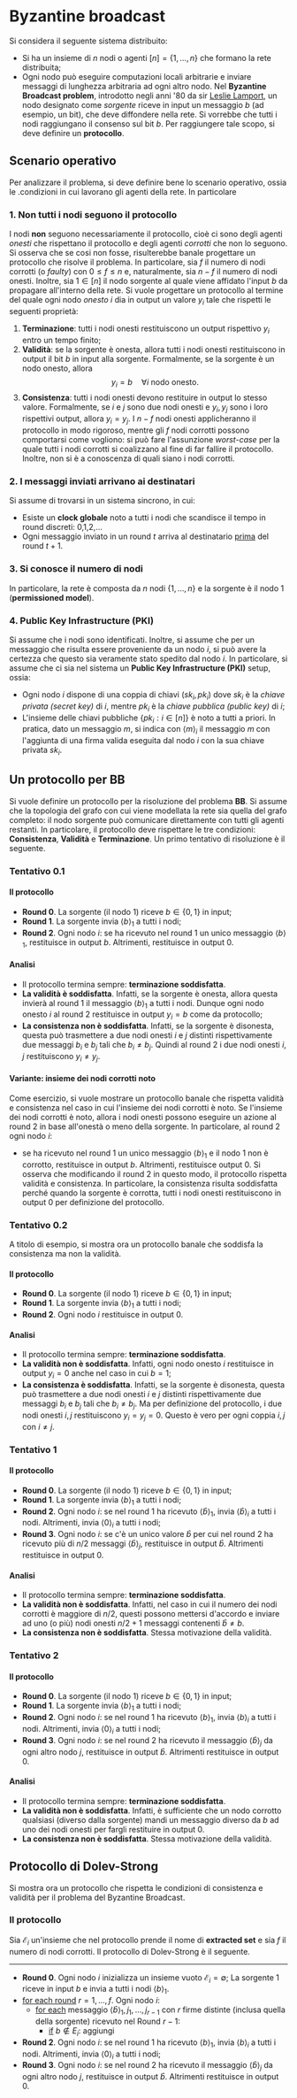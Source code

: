 # Byzantine broadcast
Si considera il seguente sistema distribuito:
- Si ha un insieme di $n$ nodi o agenti $[n] = \{ 1,\dots,n \}$ che formano la rete distribuita;
- Ogni nodo può eseguire computazioni locali arbitrarie e inviare messaggi di lunghezza arbitraria ad ogni altro nodo.
Nel **Byzantine Broadcast problem**, introdotto negli anni '80 da sir [Leslie Lamport](https://en.wikipedia.org/wiki/Leslie_Lamport), un nodo designato come *sorgente* riceve in input un messaggio $b$ (ad esempio, un bit), che deve diffondere nella rete. Si vorrebbe che tutti i nodi raggiungano il consenso sul bit $b$. Per raggiungere tale scopo, si deve definire un **protocollo**.
## Scenario operativo
Per analizzare il problema, si deve definire bene lo scenario operativo, ossia le .condizioni in cui lavorano gli agenti della rete. In particolare
### 1. Non tutti i nodi seguono il protocollo
I nodi **non** seguono necessariamente il protocollo, cioè ci sono degli agenti *onesti* che rispettano il protocollo e degli agenti *corrotti* che non lo seguono. Si osserva che se cosi non fosse, risulterebbe banale progettare un protocollo che risolve il problema.
In particolare, sia $f$ il numero di nodi corrotti (o *faulty*) con $0 \leq f \leq n$ e, naturalmente, sia $n-f$ il numero di nodi onesti. Inoltre, sia $1 \in [n]$ il nodo sorgente al quale viene affidato l'input $b$ da propagare all'interno della rete. Si vuole progettare un protocollo al termine del quale ogni nodo *onesto* $i$ dia in output un valore $y_i$ tale che rispetti le seguenti proprietà:
1. **Terminazione**: tutti i nodi onesti restituiscono un output rispettivo $y_i$ entro un tempo finito;
2. **Validità**:  se la sorgente è onesta, allora tutti i nodi onesti restituiscono in output il bit $b$ in input alla sorgente. Formalmente, se la sorgente è un nodo onesto, allora $$y_{i} = b \quad \forall i \text{ nodo onesto.}$$
3. **Consistenza**: tutti i nodi onesti devono restituire in output lo stesso valore. Formalmente, se $i$ e $j$ sono due nodi onesti e $y_i,y_j$ sono i loro rispettivi output, allora $y_i = y_j$.
I $n-f$ nodi onesti applicheranno il protocollo in modo rigoroso, mentre gli $f$ nodi corrotti possono comportarsi come vogliono: si può fare l'assunzione *worst-case* per la quale tutti i nodi corrotti si coalizzano al fine di far fallire il protocollo. Inoltre, non si è a conoscenza di quali siano i nodi corrotti.
### 2. I messaggi inviati arrivano ai destinatari
Si assume di trovarsi in un sistema sincrono, in cui:
- Esiste un **clock globale** noto a tutti i nodi che scandisce il tempo in round discreti: 0,1,2,...
- Ogni messaggio inviato in un round $t$ arriva al destinatario <u>prima</u> del round $t+1$.
### 3. Si conosce il numero di nodi
In particolare, la rete è composta da $n$ nodi $\{ 1,\dots,n \}$ e la sorgente è il nodo $1$ (**permissioned model**).
### 4. Public Key Infrastructure (PKI)
Si assume che i nodi sono identificati. Inoltre, si assume che per un messaggio che risulta essere proveniente da un nodo $i$, si può avere la certezza che questo sia veramente stato spedito dal nodo $i$.
In particolare, si assume che ci sia nel sistema un **Public Key Infrastructure (PKI)** setup, ossia:
- Ogni nodo $i$ dispone di una coppia di chiavi $(sk_{i},pk_{i})$ dove $sk_i$ è la *chiave privata (secret key)* di $i$, mentre $pk_i$ è la *chiave pubblica (public key)* di $i$;
- L'insieme delle chiavi pubbliche $\{ pk_{i}: i \in [n] \}$ è noto a tutti a priori.
In pratica, dato un messaggio $m$, si indica con $\langle m \rangle_i$ il messaggio $m$ con l'aggiunta di una firma valida eseguita dal nodo $i$ con la sua chiave privata $sk_i$.
## Un protocollo per BB
Si vuole definire un protocollo per la risoluzione del problema **BB**. Si assume che la topologia del grafo con cui viene modellata la rete sia quella del grafo completo: il nodo sorgente può comunicare direttamente con tutti gli agenti restanti.
In particolare, il protocollo deve rispettare le tre condizioni: **Consistenza**, **Validità** e **Terminazione**.
Un primo tentativo di risoluzione è il seguente.
### Tentativo 0.1
#### Il protocollo
- **Round 0**. La sorgente (il nodo $1$) riceve $b \in \{0,1\}$ in input;
- **Round 1**. La sorgente invia $\langle b \rangle_{1}$ a tutti i nodi;
- **Round 2**. Ogni nodo $i$: se ha ricevuto nel round 1 un unico messaggio $\langle b \rangle_1$, restituisce in output $b$. Altrimenti, restituisce in output $0$.
#### Analisi
- Il protocollo termina sempre: **terminazione soddisfatta**.
- **La validità è soddisfatta**. Infatti, se la sorgente è onesta, allora questa invierà al round 1 il messaggio $\langle b \rangle_1$ a tutti i nodi. Dunque ogni nodo onesto $i$ al round 2 restituisce in output $y_i = b$ come da protocollo;
- **La consistenza non è soddisfatta**. Infatti, se la sorgente è disonesta, questa può trasmettere a due nodi onesti $i$ e $j$ distinti rispettivamente due messaggi $b_i$ e $b_j$ tali che $b_i \neq b_j$. Quindi al round 2 i due nodi onesti $i,j$ restituiscono $y_i \neq y_j$.
#### Variante: insieme dei nodi corrotti noto
Come esercizio, si vuole mostrare un protocollo banale che rispetta validità e consistenza nel caso in cui l'insieme dei nodi corrotti è noto.
Se l'insieme dei nodi corrotti è noto, allora i nodi onesti possono eseguire un azione al round 2 in base all'onestà o meno della sorgente. In particolare, al round 2 ogni nodo $i$:
- se ha ricevuto nel round 1 un unico messaggio $\langle b \rangle_1$ e il nodo $1$ non è corrotto, restituisce in output $b$. Altrimenti, restituisce output $0$.
Si osserva che modificando il round 2 in questo modo, il protocollo rispetta validità e consistenza. In particolare, la consistenza risulta soddisfatta perché quando la sorgente è corrotta, tutti i nodi onesti restituiscono in output $0$ per definizione del protocollo.
### Tentativo 0.2
A titolo di esempio, si mostra ora un protocollo banale che soddisfa la consistenza ma non la validità.
#### Il protocollo
- **Round 0**. La sorgente (il nodo $1$) riceve $b \in \{0,1\}$ in input;
- **Round 1**. La sorgente invia $\langle b \rangle_{1}$ a tutti i nodi;
- **Round 2**. Ogni nodo $i$ restituisce in output $0$.
#### Analisi
- Il protocollo termina sempre: **terminazione soddisfatta**.
- **La validità non è soddisfatta**. Infatti, ogni nodo onesto $i$ restituisce in output $y_{i}=0$ anche nel caso in cui $b = 1$;
- **La consistenza è soddisfatta**. Infatti, se la sorgente è disonesta, questa può trasmettere a due nodi onesti $i$ e $j$ distinti rispettivamente due messaggi $b_i$ e $b_j$ tali che $b_i \neq b_j$. Ma per definizione del protocollo, i due nodi onesti $i,j$ restituiscono $y_i=y_j=0$. Questo è vero per ogni coppia $i,j$ con $i\neq j$.
### Tentativo 1
#### Il protocollo
- **Round 0**. La sorgente (il nodo $1$) riceve $b \in \{0,1\}$ in input;
- **Round 1**. La sorgente invia $\langle b \rangle_{1}$ a tutti i nodi;
- **Round 2**. Ogni nodo $i$: se nel round 1 ha ricevuto $\langle \hat{b} \rangle_1$, invia $\langle \hat{b} \rangle_i$ a tutti i nodi. Altrimenti, invia $\langle 0 \rangle_i$ a tutti i nodi;
- **Round 3**. Ogni nodo $i$: se c'è un unico valore $\hat{b}$ per cui nel round 2 ha ricevuto più di $n/2$ messaggi $\langle \hat{b} \rangle_{j}$, restituisce in output $\hat{b}$. Altrimenti restituisce in output $0$.
#### Analisi
- Il protocollo termina sempre: **terminazione soddisfatta**.
- **La validità non è soddisfatta**. Infatti, nel caso in cui il numero dei nodi corrotti è maggiore di $n/2$, questi possono mettersi d'accordo e inviare ad uno (o più) nodi onesti $n/2 + 1$ messaggi contenenti $\hat{b} \neq b$.
- **La consistenza non è soddisfatta**. Stessa motivazione della validità.
### Tentativo 2
#### Il protocollo
- **Round 0**. La sorgente (il nodo $1$) riceve $b \in \{0,1\}$ in input;
- **Round 1**. La sorgente invia $\langle b \rangle_{1}$ a tutti i nodi;
- **Round 2**. Ogni nodo $i$: se nel round 1 ha ricevuto $\langle b \rangle_1$, invia $\langle b \rangle_i$ a tutti i nodi. Altrimenti, invia $\langle 0 \rangle_i$ a tutti i nodi;
- **Round 3**. Ogni nodo $i$: se nel round 2 ha ricevuto il messaggio $\langle \hat{b} \rangle_{j}$ da ogni altro nodo $j$, restituisce in output $\hat{b}$. Altrimenti restituisce in output $0$.
#### Analisi
- Il protocollo termina sempre: **terminazione soddisfatta**.
- **La validità non è soddisfatta**. Infatti, è sufficiente che un nodo corrotto qualsiasi (diverso dalla sorgente) mandi un messaggio diverso da $b$ ad uno dei nodi onesti per fargli restituire in output $0$.
- **La consistenza non è soddisfatta**. Stessa motivazione della validità.

## Protocollo di Dolev-Strong
Si mostra ora un protocollo che rispetta le condizioni di consistenza e validità per il problema del Byzantine Broadcast.
### Il protocollo
Sia $\mathcal{E}_i$ un'insieme che nel protocollo prende il nome di **extracted set** e sia $f$ il numero di nodi corrotti. Il protocollo di Dolev-Strong è il seguente.
____
- **Round 0**. Ogni nodo $i$ inizializza un insieme vuoto $\mathcal{E}_i = \emptyset$; La sorgente $1$ riceve in input $b$ e invia a tutti i nodi $\langle b \rangle_1$.
- <u>for each round</u> $r=1,\dots,f$. Ogni nodo $i$:
	- <u>for each</u> messaggio $\langle \hat{b} \rangle_1,j_{1},\dots,j_{r-1}$ con $r$ firme distinte (inclusa quella della sorgente) ricevuto nel Round $r-1$:
		- <u>if</u> $b \not\in E_i$: aggiungi
- **Round 2**. Ogni nodo $i$: se nel round 1 ha ricevuto $\langle b \rangle_1$, invia $\langle b \rangle_i$ a tutti i nodi. Altrimenti, invia $\langle 0 \rangle_i$ a tutti i nodi;
- **Round 3**. Ogni nodo $i$: se nel round 2 ha ricevuto il messaggio $\langle \hat{b} \rangle_{j}$ da ogni altro nodo $j$, restituisce in output $\hat{b}$. Altrimenti restituisce in output $0$.